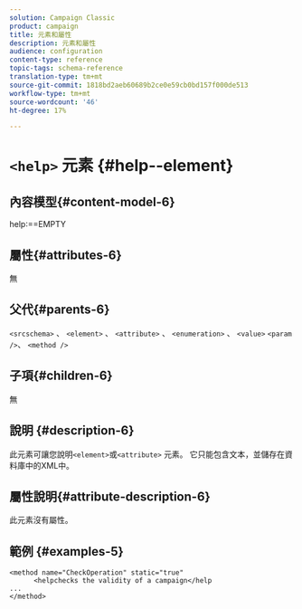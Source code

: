 ```yaml
---
solution: Campaign Classic
product: campaign
title: 元素和屬性
description: 元素和屬性
audience: configuration
content-type: reference
topic-tags: schema-reference
translation-type: tm+mt
source-git-commit: 1818bd2aeb60689b2ce0e59cb0bd157f000de513
workflow-type: tm+mt
source-wordcount: '46'
ht-degree: 17%

---
```



# `<help>` 元素  {#help--element}

## 內容模型{#content-model-6}

help:==EMPTY

## 屬性{#attributes-6}

無

## 父代{#parents-6}

`<srcschema>`  、  `<element>`   、   `<attribute>`    、    `<enumeration>`     、     `<value>`           `<param />`、       `<method />`

## 子項{#children-6}

無

## 說明 {#description-6}

此元素可讓您說明`<element>`或`<attribute>`   元素。 它只能包含文本，並儲存在資料庫中的XML中。

## 屬性說明{#attribute-description-6}

此元素沒有屬性。

## 範例 {#examples-5}

```
<method name="CheckOperation" static="true"
      <helpchecks the validity of a campaign</help
...
</method> 
```

